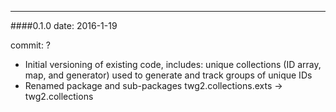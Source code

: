 --------
####0.1.0
date: 2016-1-19

commit: ?

* Initial versioning of existing code, includes: unique collections (ID array, map, and generator) used to generate and track groups of unique IDs
* Renamed package and sub-packages twg2.collections.exts -> twg2.collections
